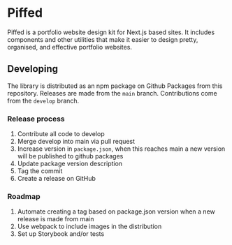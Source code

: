 # Piffed

Piffed is a portfolio website design kit for Next.js based sites. It includes components and other utilities that make it easier to design pretty, organised, and effective portfolio websites.

## Developing

The library is distributed as an npm package on Github Packages from this repository. Releases are made from the `main` branch. Contributions come from the `develop` branch.

### Release process

1. Contribute all code to develop
1. Merge develop into main via pull request
1. Increase version in `package.json`, when this reaches main a new version will be published to github packages
1. Update package version description
1. Tag the commit
1. Create a release on GitHub

### Roadmap

1. Automate creating a tag based on package.json version when a new release is made from main
1. Use webpack to include images in the distribution
1. Set up Storybook and/or tests
